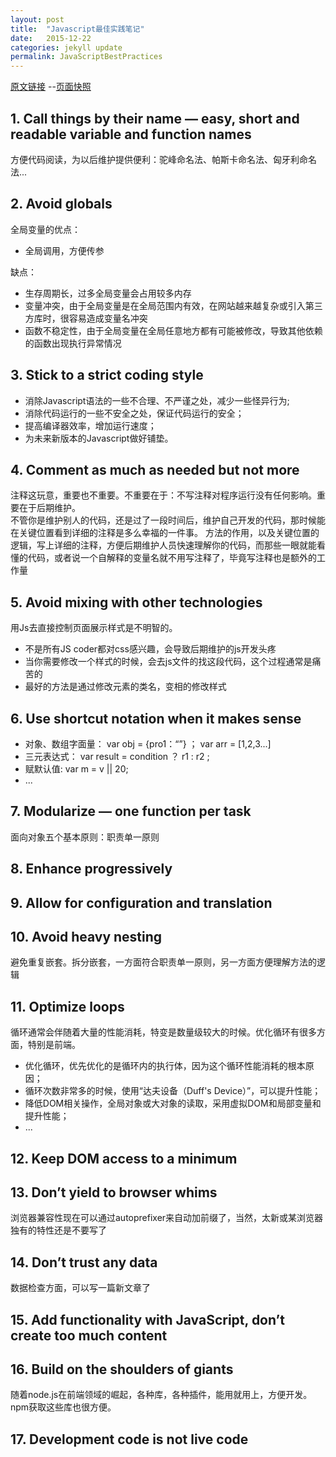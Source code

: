 ```yaml
---
layout: post
title:  "Javascript最佳实践笔记"
date:   2015-12-22
categories: jekyll update
permalink: JavaScriptBestPractices
---
```


[原文链接](http://www.w3.org/wiki/JavaScript_best_practices) --[页面快照](/demo/PageSnapshot/JavaScript%20best%20practices%20-%20W3C%20Wiki.html)

##  1. Call things by their name — easy, short and readable variable and function names  
方便代码阅读，为以后维护提供便利：驼峰命名法、帕斯卡命名法、匈牙利命名法...

##  2. Avoid globals  
 全局变量的优点：  
 * 全局调用，方便传参  
 
 缺点：  
 * 生存周期长，过多全局变量会占用较多内存
 * 变量冲突，由于全局变量是在全局范围内有效，在网站越来越复杂或引入第三方库时，很容易造成变量名冲突
 * 函数不稳定性，由于全局变量在全局任意地方都有可能被修改，导致其他依赖的函数出现执行异常情况
 
## 3. Stick to a strict coding style  
* 消除Javascript语法的一些不合理、不严谨之处，减少一些怪异行为;
* 消除代码运行的一些不安全之处，保证代码运行的安全；
* 提高编译器效率，增加运行速度；
* 为未来新版本的Javascript做好铺垫。

## 4. Comment as much as needed but not more
注释这玩意，重要也不重要。不重要在于：不写注释对程序运行没有任何影响。重要在于后期维护。  
不管你是维护别人的代码，还是过了一段时间后，维护自己开发的代码，那时候能在关键位置看到详细的注释是多么幸福的一件事。
方法的作用，以及关键位置的逻辑，写上详细的注释，方便后期维护人员快速理解你的代码，而那些一眼就能看懂的代码，或者说一个自解释的变量名就不用写注释了，毕竟写注释也是额外的工作量

## 5. Avoid mixing with other technologies
用Js去直接控制页面展示样式是不明智的。
* 不是所有JS coder都对css感兴趣，会导致后期维护的js开发头疼
* 当你需要修改一个样式的时候，会去js文件的找这段代码，这个过程通常是痛苦的
* 最好的方法是通过修改元素的类名，变相的修改样式

## 6. Use shortcut notation when it makes sense
* 对象、数组字面量： var obj = {pro1：“”} ； var arr = [1,2,3...]
* 三元表达式： var result = condition ？ r1 : r2 ;
* 赋默认值: var m = v || 20;
* ...  

## 7. Modularize — one function per task
面向对象五个基本原则：职责单一原则

## 8. Enhance progressively

## 9. Allow for configuration and translation

## 10. Avoid heavy nesting
避免重复嵌套。拆分嵌套，一方面符合职责单一原则，另一方面方便理解方法的逻辑

## 11. Optimize loops
循环通常会伴随着大量的性能消耗，特变是数量级较大的时候。优化循环有很多方面，特别是前端。
* 优化循环，优先优化的是循环内的执行体，因为这个循环性能消耗的根本原因；
* 循环次数非常多的时候，使用“达夫设备（Duff's Device）”，可以提升性能；
* 降低DOM相关操作，全局对象或大对象的读取，采用虚拟DOM和局部变量和提升性能；
* ...

## 12. Keep DOM access to a minimum

## 13. Don’t yield to browser whims
浏览器兼容性现在可以通过autoprefixer来自动加前缀了，当然，太新或某浏览器独有的特性还是不要写了

## 14. Don’t trust any data
数据检查方面，可以写一篇新文章了

## 15. Add functionality with JavaScript, don’t create too much content

## 16. Build on the shoulders of giants
随着node.js在前端领域的崛起，各种库，各种插件，能用就用上，方便开发。npm获取这些库也很方便。

## 17. Development code is not live code